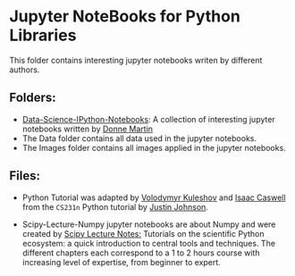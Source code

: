 # Jupyter NoteBooks for Python Libraries
This folder contains interesting jupyter notebooks writen by different authors.

## Folders:

- [Data-Science-IPython-Notebooks](https://github.com/donnemartin/data-science-ipython-notebooks/tree/6f8bd3d60ed3bcf433ec491f969cb7746ad408d5): A collection of interesting jupyter notebooks written by [Donne Martin](https://github.com/donnemartin)
- The Data folder  contains all data used in the jupyter notebooks.
- The Images folder contains all images applied in the jupyter notebooks.

## Files:

- Python Tutorial was adapted by [Volodymyr Kuleshov](http://web.stanford.edu/~kuleshov/) and [Isaac Caswell](https://symsys.stanford.edu/viewing/symsysaffiliate/21335) from the `CS231n` Python tutorial by [Justin Johnson](http://cs231n.github.io/python-numpy-tutorial/).

-  Scipy-Lecture-Numpy jupyter notebooks are about Numpy and were created by [Scipy Lecture Notes:](http://www.scipy-lectures.org/index.html) Tutorials on the scientific Python ecosystem: a quick introduction to central tools and techniques. The different chapters each correspond to a 1 to 2 hours course with increasing level of expertise, from beginner to expert. 
